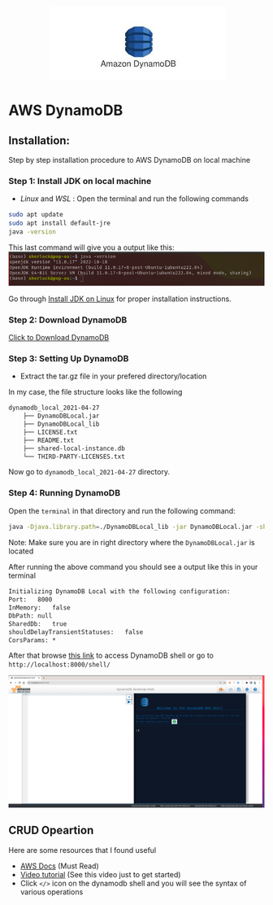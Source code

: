 <p align="center">
  <img src='./images/dynamodb.jpeg' alt = "dynamodb icon">
</p>

# AWS DynamoDB

## Installation:

Step by step installation procedure to AWS DynamoDB on local machine

### Step 1: Install JDK on local machine

- _Linux_ and _WSL_ :
  Open the terminal and run the following commands

```bash
sudo apt update
sudo apt install default-jre
java -version
```

This last command will give you a output like this:
![](./images/javaversioncheck.png)

Go through [Install JDK on Linux](https://www.digitalocean.com/community/tutorials/how-to-install-java-with-apt-on-ubuntu-22-04) for proper installation instructions.

### Step 2: Download DynamoDB

[Click to Download DynamoDB](https://s3.ap-south-1.amazonaws.com/dynamodb-local-mumbai/dynamodb_local_2021-04-27.tar.gz)

### Step 3: Setting Up DynamoDB

- Extract the tar.gz file in your prefered directory/location

In my case, the file structure looks like the following

```
dynamodb_local_2021-04-27
    ├── DynamoDBLocal.jar
    ├── DynamoDBLocal_lib
    ├── LICENSE.txt
    ├── README.txt
    ├── shared-local-instance.db
    └── THIRD-PARTY-LICENSES.txt
```

Now go to `dynamodb_local_2021-04-27` directory.

### Step 4: Running DynamoDB

Open the `terminal` in that directory and run the following command:

```bash
java -Djava.library.path=./DynamoDBLocal_lib -jar DynamoDBLocal.jar -sharedDb
```

Note: Make sure you are in right directory where the `DynamoDBLocal.jar` is located

After running the above command you should see a output like this in your terminal

```
Initializing DynamoDB Local with the following configuration:
Port:	8000
InMemory:	false
DbPath:	null
SharedDb:	true
shouldDelayTransientStatuses:	false
CorsParams:	*
```

After that browse [this link]('http://localhost:8000/shell/') to access DynamoDB shell or go to `http://localhost:8000/shell/`

![](./images/dynamodbshell.png)

## CRUD Opeartion

Here are some resources that I found useful

- [AWS Docs](https://github.com/awsdocs/aws-doc-sdk-examples/tree/main/javascript/example_code/dynamodb) (Must Read)
- [Video tutorial](https://www.youtube.com/watch?v=vU82HIt88Fw) (See this video just to get started)
- Click `</>` icon on the dynamodb shell and you will see the syntax of various operations
